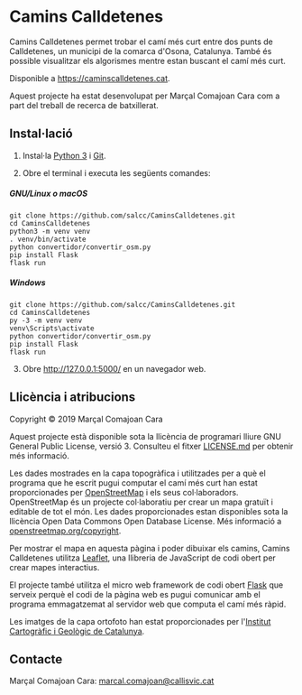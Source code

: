 # Camins Calldetenes

Camins Calldetenes permet trobar el camí més curt entre dos punts de
Calldetenes, un municipi de la comarca d'Osona, Catalunya. També és possible
visualitzar els algorismes mentre estan buscant el camí més curt.

Disponible a https://caminscalldetenes.cat.

Aquest projecte ha estat desenvolupat per Marçal Comajoan Cara com a part del
treball de recerca de batxillerat.

## Instal·lació

1. Instal·la [Python 3](https://www.python.org/downloads/) i
[Git](https://git-scm.com/download/).

2. Obre el terminal i executa les següents comandes:

##### GNU/Linux o macOS
    git clone https://github.com/salcc/CaminsCalldetenes.git
    cd CaminsCalldetenes
    python3 -m venv venv
    . venv/bin/activate
    python convertidor/convertir_osm.py
    pip install Flask
    flask run
    
##### Windows
    git clone https://github.com/salcc/CaminsCalldetenes.git
    cd CaminsCalldetenes
    py -3 -m venv venv
    venv\Scripts\activate
    python convertidor/convertir_osm.py
    pip install Flask
    flask run

3. Obre http://127.0.0.1:5000/ en un navegador web.

## Llicència i atribucions

Copyright &copy; 2019 Marçal Comajoan Cara

Aquest projecte està disponible sota la llicència de programari lliure
GNU General Public License, versió 3. Consulteu el fitxer [LICENSE.md](LICENSE.md) per
obtenir més informació.

Les dades mostrades en la capa topogràfica i utilitzades per a què el programa
que he escrit pugui computar el camí més curt han estat proporcionades per
[OpenStreetMap](https://www.openstreetmap.org/) i els seus col·laboradors.
OpenStreetMap és un projecte col·laboratiu per crear un mapa gratuït i
editable de tot el món. Les dades proporcionades estan disponibles sota la
llicència Open Data Commons Open Database License. Més informació a
[openstreetmap.org/copyright](https://www.openstreetmap.org/copyright).

Per mostrar el mapa en aquesta pàgina i poder dibuixar els camins, Camins
Calldetenes utilitza [Leaflet](https://leafletjs.com/), una llibreria de
JavaScript de codi obert per crear mapes interactius.

El projecte també utilitza el micro web framework de codi obert
[Flask](https://palletsprojects.com/p/flask/) que serveix perquè el codi de
la pàgina web es pugui comunicar amb el programa emmagatzemat al servidor web
que computa el camí més ràpid.

Les imatges de la capa ortofoto han estat proporcionades per l'[Institut
Cartogràfic i Geològic de Catalunya](http://www.icgc.cat/ca/).

## Contacte

Marçal Comajoan Cara:
[marcal.comajoan@callisvic.cat](mailto:marcal.comajoan@callisvic.cat)

